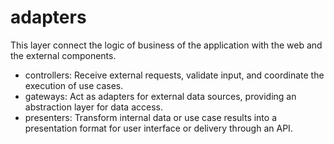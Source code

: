 # adapters
This layer connect the logic of business of the application with the web and the external components.
- controllers: Receive external requests, validate input, and coordinate the execution of use cases.
- gateways: Act as adapters for external data sources, providing an abstraction layer for data access.
- presenters: Transform internal data or use case results into a presentation format for user interface or delivery through an API.
